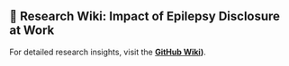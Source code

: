 
## 📖 Research Wiki: Impact of Epilepsy Disclosure at Work
For detailed research insights, visit the **[GitHub Wiki](https://github.com/Vinmathiiyappan/Research-Analysis-of-prescription-Drug/wiki/Analysis-of-Prescription-Drug-Expenditure-using-Utility%E2%80%90driven-Clustering))**.
